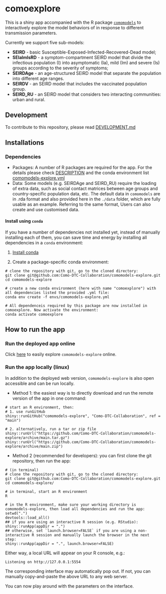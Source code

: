 # comoexplore
This is a shiny app accompanied with the R package [`comomodels`](https://github.com/Como-DTC-Collaboration/como-models/) to interactively explore the model behaviors of in response to different transmission parameters.

Currently we support five sub-models: 

* **SEIRD** - basic Susceptible-Exposed-Infected-Recovered-Dead model;
* **SEIaImIsRD** - a symptom-compartment SEIRD model that divide the infectious population (I) into asymptomatic (Ia), mild (Im) and severe (Is) groups according to the severity of symptoms;
* **SEIRDAge** - an age-structured SEIRD model that separate the population into different age ranges.
* **SEIRDV** - an SEIRD model that includes the vaccinated population group.
* **SEIRD_RU** - an SEIRD model that considers two interacting communities: urban and rural.

## Development
To contribute to this repository, please read [DEVELOPMENT.md](https://github.com/Como-DTC-Collaboration/comomodels-explore/blob/main/DEVELOPMENT.md)


## Installations
### Dependencies
* Packages: A number of R packages are required for the app. For the details please check [DESCRIPTION](https://github.com/Como-DTC-Collaboration/comomodels-explore/blob/main/DESCRIPTION) and the conda environment list [comomodels-explore.yml](https://github.com/Como-DTC-Collaboration/comomodels-explore/blob/main/envs/comomodels-explore.yml)
* Data: Some models (e.g. SEIRDAge and SEIRD_RU) require the loading of extra data, such as social contact matrices between age groups and country-specific population data, etc. The default data in `comomodels` are in .rda format and also provided here in the `./data` folder, which are fully usable as an example. Referring to the same format, Users can also create and use customised data.

#### Install using `conda`

If you have a number of dependencies not installed yet, instead of manually installing each of them, you can save time and energy by installing all dependencies in a `conda` environment:

1. [Install conda](https://docs.conda.io/projects/conda/en/latest/user-guide/install/index.html)

2. Create a package-specific conda environment:
```
# clone the repository with git, go to the cloned directory:
git clone git@github.com:Como-DTC-Collaboration/comomodels-explore.git
cd comomodels-explore

# create a new conda environment (here with name "comoexplore") with all dependencies listed the provided .yml file:
conda env create -f envs/comomodels-explore.yml

# All dependenceis required by this package are now installed in comoexplore. Now activate the environment:
conda activate comoexplore
```

## How to run the app
### Run the deployed app online
Click [here](https://comodtc.shinyapps.io/comomodels-explore/) to easily explore `comomodels-explore` online.


### Run the app locally (linux)
In addition to the deployed web version, `comomodels-explore` is also open accessible and can be run locally.
* Method 1: the easiest way is to directly download and run the remote version of the app in one command:

```
# start an R environment, then:
# 1. use runGitHub
shiny::runGitHub("comomodels-explore", "Como-DTC-Collaboration", ref = "main")

# 2. alternatively, run a tar or zip file
shiny::runUrl("https://github.com/Como-DTC-Collaboration/comomodels-explore/archive/main.tar.gz")
shiny::runUrl("https://github.com/Como-DTC-Collaboration/comomodels-explore/archive/main.zip")
```

* Method 2 (recommended for developers): you can first clone the git repository, then run the app:

```
# (in terminal)
# clone the repository with git, go to the cloned directory:
git clone git@github.com:Como-DTC-Collaboration/comomodels-explore.git
cd comomodels-explore/

# in terminal, start an R environment
R
    
# in the R environment, make sure your working directory is comomodels-explore, then load all dependencies and run the app:
setwd(".")
devtools::load_all()
## if you are using an interactive R session (e.g. RStudio):
shiny::runApp(appDir = ".")
## otherwise, set `launch.browser=FALSE` if you are using a non-interactive R session and manually launch the browser in the next step:
shiny::runApp(appDir = ".", launch.browser=FALSE)
```
Either way, a local URL will appear on your R console, e.g.:
```
Listening on http://127.0.0.1:5554
```

The corresponding interface may automatically pop out. If not, you can manually copy-and-paste the above URL to any web server. 

You can now play around with the parameters on the interface.

